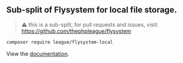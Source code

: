 ## Sub-split of Flysystem for local file storage.

> ⚠️ this is a sub-split, for pull requests and issues, visit: https://github.com/thephpleague/flysystem

```bash
composer require league/flysystem-local
```

View the [documentation](https://flysystem.thephpleague.com/docs/adapter/local/).
